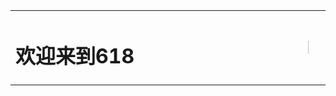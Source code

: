 <table border="0">
  <tr>
    <td width="100%">
      <h1>欢迎来到618</h1>
    </td>
    <td width="100%">
      <img src="/6181.jpg" width="10%">
    </td>
  </tr>
</table>
